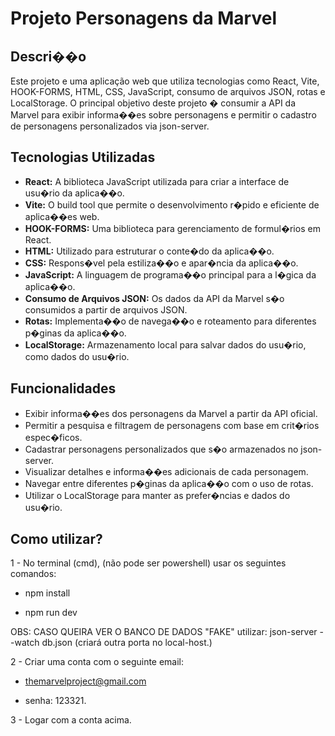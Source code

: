 # Projeto Personagens da Marvel

## Descri��o
Este projeto e uma aplicação web que utiliza tecnologias como React, Vite, HOOK-FORMS, HTML, CSS, JavaScript, consumo de arquivos JSON, rotas e LocalStorage. O principal objetivo deste projeto � consumir a API da Marvel para exibir informa��es sobre personagens e permitir o cadastro de personagens personalizados via json-server.

## Tecnologias Utilizadas
- **React:** A biblioteca JavaScript utilizada para criar a interface de usu�rio da aplica��o.
- **Vite:** O build tool que permite o desenvolvimento r�pido e eficiente de aplica��es web.
- **HOOK-FORMS:** Uma biblioteca para gerenciamento de formul�rios em React.
- **HTML:** Utilizado para estruturar o conte�do da aplica��o.
- **CSS:** Respons�vel pela estiliza��o e apar�ncia da aplica��o.
- **JavaScript:** A linguagem de programa��o principal para a l�gica da aplica��o.
- **Consumo de Arquivos JSON:** Os dados da API da Marvel s�o consumidos a partir de arquivos JSON.
- **Rotas:** Implementa��o de navega��o e roteamento para diferentes p�ginas da aplica��o.
- **LocalStorage:** Armazenamento local para salvar dados do usu�rio, como dados do usu�rio.

## Funcionalidades
- Exibir informa��es dos personagens da Marvel a partir da API oficial.
- Permitir a pesquisa e filtragem de personagens com base em crit�rios espec�ficos.
- Cadastrar personagens personalizados que s�o armazenados no json-server.
- Visualizar detalhes e informa��es adicionais de cada personagem.
- Navegar entre diferentes p�ginas da aplica��o com o uso de rotas.
- Utilizar o LocalStorage para manter as prefer�ncias e dados do usu�rio.

## Como utilizar?

1 - No terminal (cmd), (não pode ser powershell) usar os seguintes comandos:

- npm install

- npm run dev

OBS: CASO QUEIRA VER O BANCO DE DADOS "FAKE" utilizar: json-server --watch db.json (criará outra porta no local-host.)

2 - Criar uma conta com o seguinte email:

-  themarvelproject@gmail.com

- senha: 123321.


3 - Logar com a conta acima.


